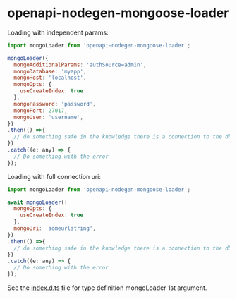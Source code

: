# openapi-nodegen-mongoose-loader

Loading with independent params:
```js
import mongoLoader from 'openapi-nodegen-mongoose-loader';

mongoLoader({
  mongoAdditionalParams: 'authSource=admin',
  mongoDatabase: 'myapp',
  mongoHost: 'localhost',
  mongoOpts: {
    useCreateIndex: true
  },
  mongoPassword: 'password',
  mongoPort: 27017,
  mongoUser: 'username',
})
.then(() =>{
  // do something safe in the knowledge there is a connection to the db
})
.catch((e: any) => {
  // Do something with the error
});
```

Loading with full connection uri:
```js
import mongoLoader from 'openapi-nodegen-mongoose-loader';

await mongoLoader({
  mongoOpts: {
    useCreateIndex: true
  },
  mongoUri: 'someurlstring',
})
.then(() =>{
  // do something safe in the knowledge there is a connection to the db
})
.catch((e: any) => {
  // Do something with the error
});
```

See the [index.d.ts](https://github.com/johndcarmichael/openapi-nodegen-mongoose-loader/blob/master/index.d.ts) file for type definition mongoLoader 1st argument.
